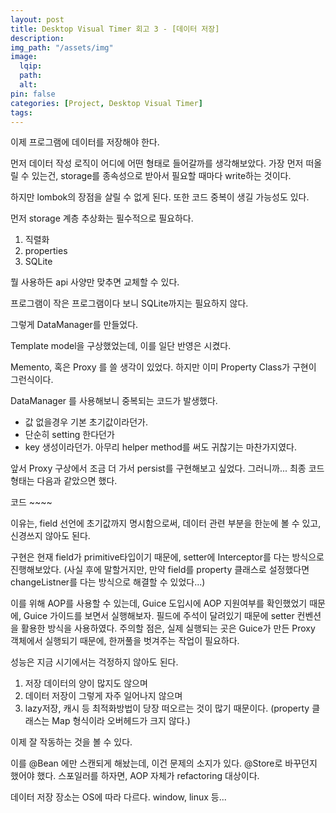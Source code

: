 ```yaml
---
layout: post
title: Desktop Visual Timer 회고 3 - [데이터 저장]
description:
img_path: "/assets/img"
image:
  lqip:
  path:
  alt:
pin: false
categories: [Project, Desktop Visual Timer]
tags:
---
```


이제 프로그램에 데이터를 저장해야 한다.

먼저 데이터 작성 로직이 어디에 어떤 형태로 들어갈까를 생각해보았다.
가장 먼저 떠올릴 수 있는건, storage를 종속성으로 받아서 필요할 때마다 write하는 것이다.

하지만 lombok의 장점을 살릴 수 없게 된다. 또한 코드 중복이 생길 가능성도 있다.

먼저 storage 계층 추상화는 필수적으로 필요하다.

1. 직렬화
2. properties
3. SQLite

뭘 사용하든 api 사양만 맞추면 교체할 수 있다.

프로그램이 작은 프로그램이다 보니 SQLite까지는 필요하지 않다.

그렇게 DataManager를 만들었다.

Template model을 구상했었는데, 이를 일단 반영은 시켰다.

Memento, 혹은 Proxy 를 쓸 생각이 있었다. 하지만 이미 Property Class가 구현이 그런식이다.

DataManager 를 사용해보니 중복되는 코드가 발생했다.

- 값 없을경우 기본 초기값이라던가.
- 단순히 setting 한다던가
- key 생성이라던가. 아무리 helper method를 써도 귀찮기는 마찬가지였다.

앞서 Proxy 구상에서 조금 더 가서 persist를 구현해보고 싶었다. 그러니까... 최종 코드 형태는 다음과 같았으면 했다.

코드 ~~~~

이유는, field 선언에 초기값까지 명시함으로써, 데이터 관련 부분을 한눈에 볼 수 있고, 신경쓰지 않아도 된다.

구현은 현재 field가 primitive타입이기 때문에, setter에 Interceptor를 다는 방식으로 진행해보았다.
(사실 후에 말할거지만, 만약 field를 property 클래스로 설정했다면 changeListner를 다는 방식으로 해결할 수 있었다...)

이를 위해 AOP를 사용할 수 있는데, Guice 도입시에 AOP 지원여부를 확인했었기 때문에, Guice 가이드를 보면서 실행해보자.
필드에 주석이 달려있기 때문에 setter 컨벤션을 활용한 방식을 사용하였다.
주의할 점은, 실제 실행되는 곳은 Guice가 만든 Proxy 객체에서 실행되기 때문에, 한꺼풀을 벗겨주는 작업이 필요하다.

성능은 지금 시기에서는 걱정하지 않아도 된다.

1. 저장 데이터의 양이 많지도 않으며
2. 데이터 저장이 그렇게 자주 일어나지 않으며
3. lazy저장, 캐시 등 최적화방법이 당장 떠오르는 것이 많기 때문이다. (property 클래스는 Map 형식이라 오버헤드가 크지 않다.)

이제 잘 작동하는 것을 볼 수 있다.

이를 @Bean 에만 스캔되게 해놨는데, 이건 문제의 소지가 있다. @Store로 바꾸던지 했어야 했다.
스포일러를 하자면, AOP 자체가 refactoring 대상이다.

데이터 저장 장소는 OS에 따라 다르다.
window, linux 등...

